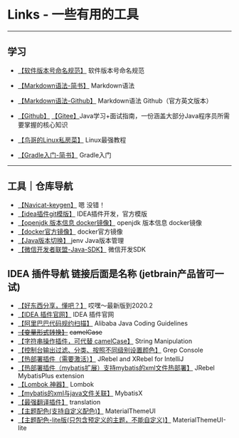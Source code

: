 # Links - 一些有用的工具

---

## 学习

- [【软件版本号命名规范】](https://semver.org/lang/zh-CN/) 软件版本号命名规范

- [【Markdown语法-简书】](https://www.jianshu.com/p/191d1e21f7ed/) Markdown语法
- [【Markdown语法-Github】](https://guides.github.com/features/mastering-markdown/) Markdown语法 Github（官方英文版本）

- [【Github】](https://github.com/Snailclimb/JavaGuide) [【Gitee】](https://gitee.com/SnailClimb/JavaGuide)Java学习+面试指南，一份涵盖大部分Java程序员所需要掌握的核心知识

- [【鸟哥的Linux私房菜】](http://linux.vbird.org/) Linux最强教程

- [【Gradle入门-简书】](https://www.jianshu.com/p/001abe1d8e95) Gradle入门

---

## 工具｜仓库导航

- [【Navicat-keygen】](https://github.com/JohnHubcr/navicat-keygen) 嗯 没错！
- [【idea插件git模版】](https://github.com/JetBrains/intellij-platform-plugin-template) IDEA插件开发，官方模版
- [【openjdk 版本信息 docker镜像】](https://github.com/docker-library/docs/tree/master/openjdk) openjdk 版本信息 docker镜像
- [【docker官方镜像】](https://github.com/docker-library/docs) docker官方镜像
- [【Java版本切换】 ](https://github.com/jenv/jenv) jenv  Java版本管理
- [【微信开发者联盟-Java-SDK】](https://github.com/Wechat-Group/WxJava) 微信开发SDK



## IDEA 插件导航 链接后面是名称 (jetbrain产品皆可一试)

- [【好东西分享，懂吧？】](https://tech.souyunku.com/?p=16235) 哎嘿～最新版到2020.2
- [【IDEA 插件官网】](https://plugins.jetbrains.com/) IDEA 插件官网
- [【阿里巴巴代码规约扫描】](https://plugins.jetbrains.com/plugin/10046-alibaba-java-coding-guidelines/) Alibaba Java Coding Guidelines
- [~~【变量形式转换】~~](https://plugins.jetbrains.com/plugin/7160-camelcase/)  ~~camelCase~~
- [【字符串操作插件，可代替 camelCase】](https://plugins.jetbrains.com/plugin/2162-string-manipulation) String Manipulation
- [【控制台输出过滤、分类、按照不同级别设置颜色】](https://plugins.jetbrains.com/plugin/7125-grep-console/) Grep Console
- [【热部署插件（需要激活）】](https://plugins.jetbrains.com/plugin/4441-jrebel-and-xrebel-for-intellij/) JRebel and XRebel for IntelliJ
- [【热部署插件（mybatis扩展）支持mybatis的xml文件热部署】](https://plugins.jetbrains.com/plugin/12682-jrebel-mybatisplus-extension/) JRebel MybatisPlus extension
- [【Lombok 神器】](https://plugins.jetbrains.com/plugin/6317-lombok/) Lombok
- [【mybatis的xml与java文件关联】](https://plugins.jetbrains.com/plugin/10119-mybatisx/) MybatisX
- [【最强翻译插件】](https://plugins.jetbrains.com/plugin/8579-translation/) translation
- [【主题配色(支持自定义配色)】](https://plugins.jetbrains.com/plugin/index?xmlId=com.chrisrm.idea.MaterialThemeUI)  MaterialThemeUI
- [【主题配色-lite版(只包含预定义的主题，不能自定义)】](https://plugins.jetbrains.com/plugin/12124-material-theme-ui-lite)  MaterialThemeUI-lite



